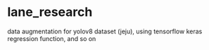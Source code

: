 # lane_research

data augmentation for yolov8 dataset (jeju), using tensorflow keras
regression function, and so on

